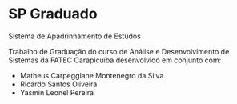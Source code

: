 # SP Graduado
Sistema de Apadrinhamento de Estudos

Trabalho de Graduação do curso de Análise e Desenvolvimento de Sistemas da FATEC Carapicuíba desenvolvido em conjunto com:
- Matheus Carpeggiane Montenegro da Silva
- Ricardo Santos Oliveira
- Yasmin Leonel Pereira 

